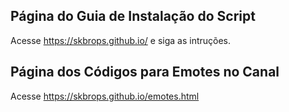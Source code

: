 <h2>Página do Guia de Instalação do Script</h2>

Acesse https://skbrops.github.io/ e siga as intruções.

<h2>Página dos Códigos para Emotes no Canal</h2>

Acesse https://skbrops.github.io/emotes.html

